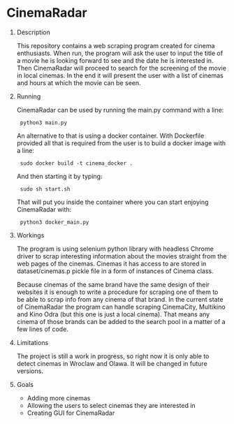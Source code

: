 # CinemaRadar

1. Description
    
    This repository contains a web scraping program created for cinema enthusiasts. When run, the program will ask the user to input the title of a movie he is looking forward to see and the date he is interested in. Then CinemaRadar will proceed to search for the screening of the movie in local cinemas. In the end it will present the user with a list of cinemas and hours at which the movie can be seen.

2. Running

    CinemaRadar can be used by running the main.py command with a line:
        
        python3 main.py

    An alternative to that is using a docker container. With Dockerfile provided all that is required from the user is to build a docker image with a line:
        
        sudo docker build -t cinema_docker .
        
    And then starting it by typing:
        
        sudo sh start.sh
        
    That will put you inside the container where you can start enjoying CinemaRadar with:
        
        python3 docker_main.py

3. Workings

    The program is using selenium python library with headless Chrome driver to scrap interesting information about the movies straight from the web pages of the cinemas. Cinemas it has access to are stored in dataset/cinemas.p pickle file in a form of instances of Cinema class.

    Because cinemas of the same brand have the same design of their websites it is enough to write a procedure for scraping one of them to be able to scrap info from any cinema of that brand. In the current state of CinemaRadar the program can handle scraping CinemaCity, Multikino and Kino Odra (but this one is just a local cinema). That means any cinema of those brands can be added to the search pool in a matter of a few lines of code.

4. Limitations

    The project is still a work in progress, so right now it is only able to detect cinemas in Wroclaw and Olawa. It will be changed in future versions.

5. Goals

    + Adding more cinemas
    + Allowing the users to select cinemas they are interested in
    + Creating GUI for CinemaRadar
